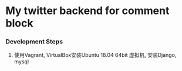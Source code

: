 # My twitter backend for comment block
### Development Steps
1.  使用Vagrant, VirtualBox安装Ubuntu 18.04 64bit 虚拟机, 安装Django, mysql
